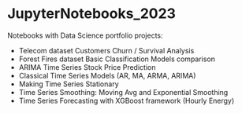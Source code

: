 # JupyterNotebooks_2023

Notebooks with Data Science portfolio projects:
* Telecom dataset Customers Churn / Survival Analysis
* Forest Fires dataset Basic Classification Models comparison
* ARIMA Time Series Stock Price Prediction
* Classical Time Series Models (AR, MA, ARMA, ARIMA)
* Making Time Series Stationary
* Time Series Smoothing: Moving Avg and Exponential Smoothing
* Time Series Forecasting with XGBoost framework (Hourly Energy)
